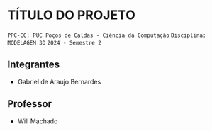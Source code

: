 # TÍTULO DO PROJETO

`PPC-CC: PUC Poços de Caldas - Ciência da Computação`
`Disciplina: MODELAGEM 3D`
`2024 - Semestre 2`

## Integrantes

- Gabriel de Araujo Bernardes

## Professor

- Will Machado
